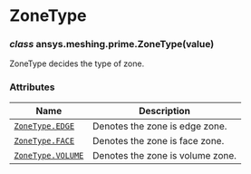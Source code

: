 # ZoneType



### *class* ansys.meshing.prime.ZoneType(value)

ZoneType decides the type of zone.

<!-- !! processed by numpydoc !! -->

### Attributes

| Name | Description |
|-------------------------------------------------------------------------------------------------|----------------------------------|
| [`ZoneType.EDGE`](ansys.meshing.prime.ZoneType.EDGE.md#ansys.meshing.prime.ZoneType.EDGE)       | Denotes the zone is edge zone.   |
| [`ZoneType.FACE`](ansys.meshing.prime.ZoneType.FACE.md#ansys.meshing.prime.ZoneType.FACE)       | Denotes the zone is face zone.   |
| [`ZoneType.VOLUME`](ansys.meshing.prime.ZoneType.VOLUME.md#ansys.meshing.prime.ZoneType.VOLUME) | Denotes the zone is volume zone. |

